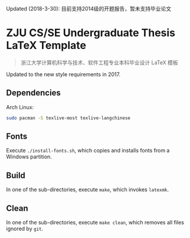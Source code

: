 Updated (2018-3-30): 目前支持2014级的开题报告，暂未支持毕业论文

# ZJU CS/SE Undergraduate Thesis LaTeX Template


> 浙江大学计算机科学与技术、软件工程专业本科毕业设计 LaTeX 模板

Updated to the new style requirements in 2017.

## Dependencies

Arch Linux:

```bash
sudo pacman -S texlive-most texlive-langchinese
```

## Fonts

Execute `./install-fonts.sh`, which copies and installs fonts from a Windows partition.

## Build

In one of the sub-directories, execute `make`, which invokes `latexmk`.

## Clean

In one of the sub-directories, execute `make clean`, which removes all files ignored by `git`.
